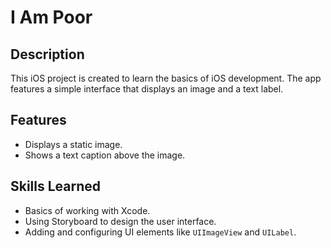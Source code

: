 # I Am Poor

## Description
This iOS project is created to learn the basics of iOS development. The app features a simple interface that displays an image and a text label.

## Features
- Displays a static image.
- Shows a text caption above the image.

## Skills Learned
- Basics of working with Xcode.
- Using Storyboard to design the user interface.
- Adding and configuring UI elements like `UIImageView` and `UILabel`.
